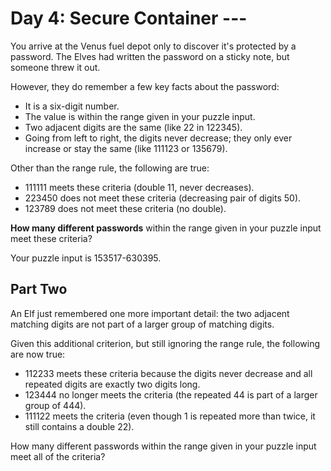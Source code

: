 # Day 4: Secure Container ---

You arrive at the Venus fuel depot only to discover it's protected by a password. The Elves had written the password on a sticky note, but someone threw it out.

However, they do remember a few key facts about the password:

- It is a six-digit number.
- The value is within the range given in your puzzle input.
- Two adjacent digits are the same (like 22 in 122345).
- Going from left to right, the digits never decrease; they only ever increase or stay the same (like 111123 or 135679).

Other than the range rule, the following are true:

- 111111 meets these criteria (double 11, never decreases).
- 223450 does not meet these criteria (decreasing pair of digits 50).
- 123789 does not meet these criteria (no double).

**How many different passwords** within the range given in your puzzle input meet these criteria?

Your puzzle input is 153517-630395.

## Part Two

An Elf just remembered one more important detail: the two adjacent matching digits are not part of a larger group of matching digits.

Given this additional criterion, but still ignoring the range rule, the following are now true:

- 112233 meets these criteria because the digits never decrease and all repeated digits are exactly two digits long.
- 123444 no longer meets the criteria (the repeated 44 is part of a larger group of 444).
- 111122 meets the criteria (even though 1 is repeated more than twice, it still contains a double 22).

How many different passwords within the range given in your puzzle input meet all of the criteria?
